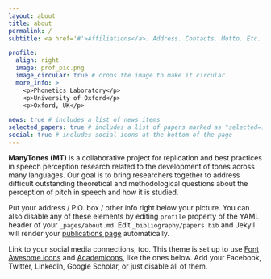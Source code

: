 ```yaml
---
layout: about
title: about
permalink: /
subtitle: <a href='#'>Affiliations</a>. Address. Contacts. Motto. Etc.

profile:
  align: right
  image: prof_pic.png
  image_circular: true # crops the image to make it circular
  more_info: >
    <p>Phonetics Laboratory</p>
    <p>University of Oxford</p>
    <p>Oxford, UK</p>

news: true # includes a list of news items
selected_papers: true # includes a list of papers marked as "selected={true}"
social: true # includes social icons at the bottom of the page
---
```


**ManyTones (MT)** is a collaborative project for replication and best practices in speech perception research related to the development of tones across many languages. Our goal is to bring researchers together to address difficult outstanding theoretical and methodological questions about the perception of pitch in speech and how it is studied.

Put your address / P.O. box / other info right below your picture. You can also disable any of these elements by editing `profile` property of the YAML header of your `_pages/about.md`. Edit `_bibliography/papers.bib` and Jekyll will render your [publications page](/al-folio/publications/) automatically.

Link to your social media connections, too. This theme is set up to use [Font Awesome icons](https://fontawesome.com/) and [Academicons](https://jpswalsh.github.io/academicons/), like the ones below. Add your Facebook, Twitter, LinkedIn, Google Scholar, or just disable all of them.

